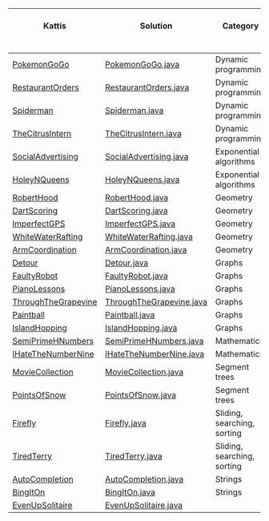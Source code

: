 
|Kattis<br /> |Solution<br /> |Category<br /> |Difficulty<br />(1-10)|Rank<br />(Top 10 Java)|
| ---- | ------ |----------|--------|-----|
|[PokemonGoGo](https://open.kattis.com/problems/pokemongogo)|[PokemonGoGo.java](src/PokemonGoGo.java)|Dynamic programming|5.4||
|[RestaurantOrders](https://open.kattis.com/problems/orders)|[RestaurantOrders.java](src/RestaurantOrders.java)|Dynamic programming|5.4||
|[Spiderman](https://open.kattis.com/problems/spiderman)|[Spiderman.java](src/Spiderman.java)|Dynamic programming|4.5||
|[TheCitrusIntern](https://open.kattis.com/problems/citrusintern)|[TheCitrusIntern.java](src/TheCitrusIntern.java)|Dynamic programming|3.6|9|
|[SocialAdvertising](https://open.kattis.com/problems/socialadvertising)|[SocialAdvertising.java](src/SocialAdvertising.java)|Exponential algorithms|4.6|1|
|[HoleyNQueens](https://open.kattis.com/problems/holeynqueensbatman)|[HoleyNQueens.java](src/HoleyNQueens.java)|Exponential algorithms|2.5||
|[RobertHood](https://open.kattis.com/problems/roberthood)|[RobertHood.java](src/RobertHood.java)|Geometry|4.8||
|[DartScoring](https://open.kattis.com/problems/dartscoring)|[DartScoring.java](src/DartScoring.java)|Geometry|4.4||
|[ImperfectGPS](https://open.kattis.com/problems/imperfectgps)|[ImperfectGPS.java](src/ImperfectGPS.java)|Geometry|4||
|[WhiteWaterRafting](https://open.kattis.com/problems/rafting)|[WhiteWaterRafting.java](src/WhiteWaterRafting.java)|Geometry|3||
|[ArmCoordination](https://open.kattis.com/problems/armcoordination)|[ArmCoordination.java](src/ArmCoordination.java)|Geometry|1.7|
|[Detour](https://open.kattis.com/problems/detour)|[Detour.java](src/Detour.java)|Graphs|4.9|4|
|[FaultyRobot](https://open.kattis.com/problems/faultyrobot)|[FaultyRobot.java](src/FaultyRobot.java)|Graphs|4.2||
|[PianoLessons](https://open.kattis.com/problems/pianolessons)|[PianoLessons.java](src/PianoLessons.java)|Graphs|4.1||
|[ThroughTheGrapevine](https://open.kattis.com/problems/grapevine)|[ThroughTheGrapevine.java](src/ThroughTheGrapevine.java)|Graphs|3.7|3|
|[Paintball](https://open.kattis.com/problems/paintball)|[Paintball.java](src/Paintball.java)|Graphs|3.3||
|[IslandHopping](https://open.kattis.com/problems/islandhopping)|[IslandHopping.java](src/IslandHopping.java)|Graphs|2.8||
|[SemiPrimeHNumbers](https://open.kattis.com/problems/hnumbers)|[SemiPrimeHNumbers.java](src/SemiPrimeHNumbers.java)|Mathematics|5.1||
|[IHateTheNumberNine](https://open.kattis.com/problems/nine)|[IHateTheNumberNine.java](src/IHateTheNumberNine.java)|Mathematics|3.2||
|[MovieCollection](https://open.kattis.com/problems/moviecollection)|[MovieCollection.java](src/MovieCollection.java)|Segment trees|5||
|[PointsOfSnow](https://uib.kattis.com/courses/INF237/spring22/assignments/vgq568/problems/uib.pointsofsnow)|[PointsOfSnow.java](src/PointsOfSnow.java)|Segment trees||7|
|[Firefly](https://open.kattis.com/problems/firefly)|[Firefly.java](src/Firefly.java)|Sliding,  searching, sorting|3.6||
|[TiredTerry](https://open.kattis.com/problems/tiredterry)|[TiredTerry.java](src/TiredTerry.java)|Sliding, searching, sorting|3.3|10|
|[AutoCompletion](https://open.kattis.com/problems/autocompletion)|[AutoCompletion.java](src/AutoCompletion.java)|Strings|6|10|
|[BingItOn](https://open.kattis.com/problems/bing)|[BingItOn.java](src/BingItOn.java)|Strings|3.4||
|[EvenUpSolitaire](https://open.kattis.com/problems/evenup)|[EvenUpSolitaire.java](src/EvenUpSolitaire.java)||2.7||

